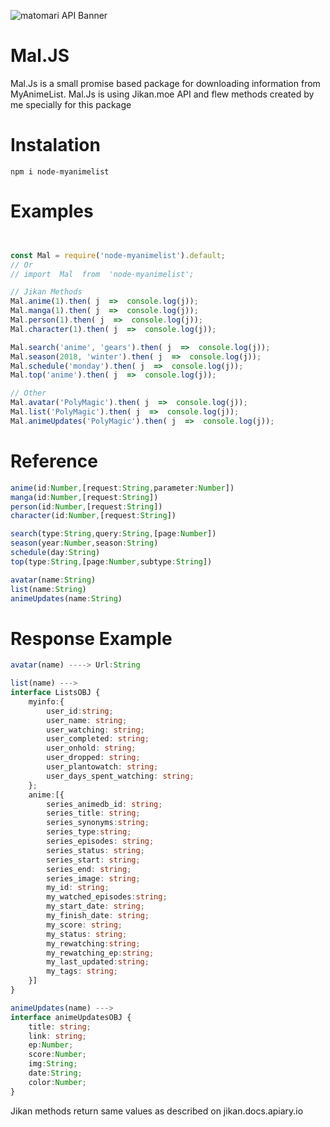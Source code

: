 ![matomari API Banner](https://i.imgur.com/IcBShyO.png)

# Mal.JS
Mal.Js is a small promise based package for downloading information from MyAnimeList.
Mal.Js is using Jikan.moe API and flew methods created by me specially for this package 

# Instalation
```
npm i node-myanimelist
```
# Examples
```js


const Mal = require('node-myanimelist').default;
// Or
// import  Mal  from  'node-myanimelist';

// Jikan Methods
Mal.anime(1).then( j  =>  console.log(j));
Mal.manga(1).then( j  =>  console.log(j));
Mal.person(1).then( j  =>  console.log(j));
Mal.character(1).then( j  =>  console.log(j));

Mal.search('anime', 'gears').then( j  =>  console.log(j));
Mal.season(2018, 'winter').then( j  =>  console.log(j));
Mal.schedule('monday').then( j  =>  console.log(j));
Mal.top('anime').then( j  =>  console.log(j));

// Other
Mal.avatar('PolyMagic').then( j  =>  console.log(j));
Mal.list('PolyMagic').then( j  =>  console.log(j));
Mal.animeUpdates('PolyMagic').then( j  =>  console.log(j));
```
# Reference
```ts
anime(id:Number,[request:String,parameter:Number])
manga(id:Number,[request:String])
person(id:Number,[request:String])
character(id:Number,[request:String])

search(type:String,query:String,[page:Number])
season(year:Number,season:String)
schedule(day:String)
top(type:String,[page:Number,subtype:String])

avatar(name:String)
list(name:String)
animeUpdates(name:String)
```


# Response Example

```ts
avatar(name) ----> Url:String

list(name) ---> 
interface ListsOBJ {
    myinfo:{
        user_id:string;
        user_name: string;
        user_watching: string;
        user_completed: string;
        user_onhold: string;
        user_dropped: string;
        user_plantowatch: string;
        user_days_spent_watching: string;
    };
    anime:[{
        series_animedb_id: string;
        series_title: string;
        series_synonyms:string;
        series_type:string;
        series_episodes: string;
        series_status: string;
        series_start: string;
        series_end: string;
        series_image: string;
        my_id: string;
        my_watched_episodes:string;
        my_start_date: string;
        my_finish_date: string;
        my_score: string;
        my_status: string;
        my_rewatching:string;
        my_rewatching_ep:string;
        my_last_updated:string;
        my_tags: string;
    }]
}

animeUpdates(name) ---> 
interface animeUpdatesOBJ {
    title: string;
    link: string;
    ep:Number;
    score:Number;
    img:String;
    date:String;
    color:Number;
}
```

Jikan methods return same values as described on jikan.docs.apiary.io